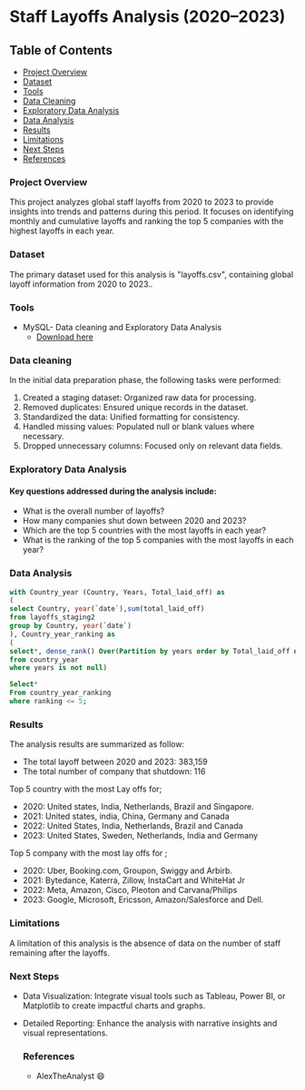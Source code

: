 # Staff Layoffs Analysis (2020–2023)

## Table of Contents
- [Project Overview](#project-overview)
- [Dataset](#dataset)
- [Tools](#tools)
- [Data Cleaning](#data-cleaning)
- [Exploratory Data Analysis](#exploratory-data-analysis)
- [Data Analysis](#data-analysis)
- [Results](#results)
- [Limitations](#limitations)
- [Next Steps](#next-steps)
- [References](#references)


### Project Overview

This project analyzes global staff layoffs from 2020 to 2023 to provide insights into trends and patterns during this period. It focuses on identifying monthly and cumulative layoffs and ranking the top 5 companies with the highest layoffs in each year.

### Dataset

The primary dataset used for this analysis is "layoffs.csv", containing global layoff information from 2020 to 2023..

### Tools

- MySQL- Data cleaning and Exploratory Data Analysis
  - [Download here](https://mysql.com)

### Data cleaning 

In the initial data preparation phase, the following tasks were performed:

1. Created a staging dataset: Organized raw data for processing.
2. Removed duplicates: Ensured unique records in the dataset.
3. Standardized the data: Unified formatting for consistency.
4. Handled missing values: Populated null or blank values where necessary.
5. Dropped unnecessary columns: Focused only on relevant data fields.

### Exploratory Data Analysis

#### Key questions addressed during the analysis include:

- What is the overall number of layoffs?
- How many companies shut down between 2020 and 2023?
- Which are the top 5 countries with the most layoffs in each year?
- What is the ranking of the top 5 companies with the most layoffs in each year?

### Data Analysis

```sql
with Country_year (Country, Years, Total_laid_off) as
(
select Country, year(`date`),sum(total_laid_off)
from layoffs_staging2
group by Country, year(`date`)
), Country_year_ranking as
(
select*, dense_rank() Over(Partition by years order by Total_laid_off desc) as ranking
from country_year
where years is not null)

Select*
From country_year_ranking
where ranking <= 5;
```
### Results
The analysis results are summarized as follow:
- The total layoff between 2020 and 2023: 383,159
- The total number of company that shutdown: 116
  
Top 5 country with the most Lay offs for;
- 2020: United states, India, Netherlands, Brazil and Singapore.
- 2021: United states, india, China, Germany and Canada
- 2022: United States, India, Netherlands, Brazil and Canada
- 2023: United States, Sweden, Netherlands, India and Germany
  
Top 5 company with the most lay offs for ;
- 2020: Uber, Booking.com, Groupon, Swiggy and Arbirb.
- 2021: Bytedance, Katerra, Zillow, InstaCart and WhiteHat Jr
- 2022: Meta, Amazon, Cisco, Pleoton and Carvana/Philips
- 2023: Google, Microsoft, Ericsson, Amazon/Salesforce and Dell.

### Limitations
 A limitation of this analysis is the absence of data on the number of staff remaining after the layoffs.

### Next Steps
- Data Visualization: Integrate visual tools such as Tableau, Power BI, or Matplotlib to create impactful charts and graphs.
- Detailed Reporting: Enhance the analysis with narrative insights and visual representations.

  ### References
  - AlexTheAnalyst
😄
